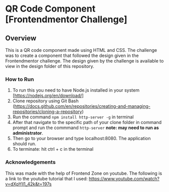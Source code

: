 # QR Code Component [Frontendmentor Challenge]

## Overview

This is a QR code component made using HTML and CSS. The challenge was to create a component that followed the design given in the Frontendmentor challenge. The design given by the challenge is available to view in the design folder of this repository. 

### How to Run

1. To run this you need to have Node.js installed in your system [https://nodejs.org/en/download/]
2. Clone repository using Git Bash (https://docs.github.com/en/repositories/creating-and-managing-repositories/cloning-a-repository)
3. Run the command `npm install http-server -g` in terminal
4. After that navigate to the specific path of your clone folder in command prompt and run the commmand `http-server` **note: may need to run as administrator**.
5. Then go to your browser and type localhost:8080. The application should run.
6. To terminate: hit ctrl + c in the terminal

### Acknowledgements

This was made with the help of Frontend Zone on youtube. The following is a link to the youtube tutorial that I used: 
https://www.youtube.com/watch?v=dXpYll1_42k&t=197s
